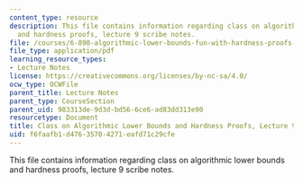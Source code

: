 ```yaml
---
content_type: resource
description: This file contains information regarding class on algorithmic lower bounds
  and hardness proofs, lecture 9 scribe notes.
file: /courses/6-890-algorithmic-lower-bounds-fun-with-hardness-proofs-fall-2014/f6faafb1d47635704271eafd71c29cfe_MIT6_890F14_Lec9.pdf
file_type: application/pdf
learning_resource_types:
- Lecture Notes
license: https://creativecommons.org/licenses/by-nc-sa/4.0/
ocw_type: OCWFile
parent_title: Lecture Notes
parent_type: CourseSection
parent_uid: 983313de-9d3d-bd56-6ce6-ad83dd313e90
resourcetype: Document
title: Class on Algorithmic Lower Bounds and Hardness Proofs, Lecture 9 Scribe Notes
uid: f6faafb1-d476-3570-4271-eafd71c29cfe
---
```

This file contains information regarding class on algorithmic lower bounds and hardness proofs, lecture 9 scribe notes.
